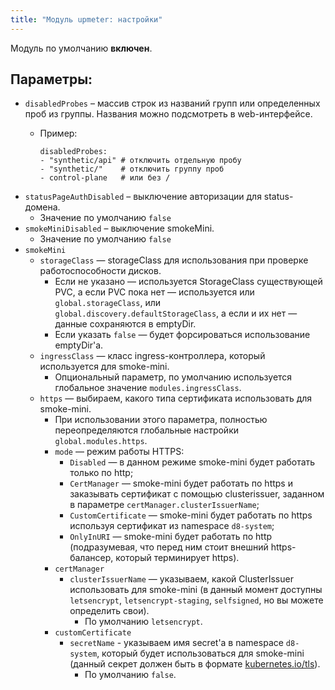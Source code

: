 ```yaml
---
title: "Модуль upmeter: настройки"
---
```


Модуль по умолчанию **включен**.

## Параметры:
* `disabledProbes` – массив строк из названий групп или определенных проб из группы. Названия можно подсмотреть в web-интерфейсе.
  * Пример:

		disabledProbes:
		- "synthetic/api" # отключить отдельную пробу
		- "synthetic/"    # отключить группу проб
		- control-plane   # или без /
* `statusPageAuthDisabled` – выключение авторизации для status-домена.
  * Значение по умолчанию `false`
* `smokeMiniDisabled` – выключение smokeMini.
  * Значение по умолчанию `false`
* `smokeMini`
	* `storageClass` — storageClass для использования при проверке работоспособности дисков.
		* Если не указано — используется StorageClass существующей PVC, а если PVC пока нет — используется или `global.storageClass`, или `global.discovery.defaultStorageClass`, а если и их нет — данные сохраняются в emptyDir.
		* Если указать `false` — будет форсироваться использование emptyDir'а.
	* `ingressClass` — класс ingress-контроллера, который используется для smoke-mini.
		* Опциональный параметр, по умолчанию используется глобальное значение `modules.ingressClass`.
	* `https` — выбираем, какого типа сертификата использовать для smoke-mini.
		* При использовании этого параметра, полностью переопределяются глобальные настройки `global.modules.https`.
		* `mode` — режим работы HTTPS:
			* `Disabled` — в данном режиме smoke-mini будет работать только по http;
			* `CertManager` — smoke-mini будет работать по https и заказывать сертификат с помощью clusterissuer, заданном в параметре `certManager.clusterIssuerName`;
			* `CustomCertificate` — smoke-mini будет работать по https используя сертификат из namespace `d8-system`;
			* `OnlyInURI` — smoke-mini будет работать по http (подразумевая, что перед ним стоит внешний https-балансер, который терминирует https).
		* `certManager`
			* `clusterIssuerName` — указываем, какой ClusterIssuer использовать для smoke-mini (в данный момент доступны `letsencrypt`, `letsencrypt-staging`, `selfsigned`, но вы можете определить свои).
				* По умолчанию `letsencrypt`.
		* `customCertificate`
			* `secretName` - указываем имя secret'а в namespace `d8-system`, который будет использоваться для smoke-mini (данный секрет должен быть в формате [kubernetes.io/tls](https://kubernetes.github.io/ingress-nginx/user-guide/tls/#tls-secrets)).
				* По умолчанию `false`.
